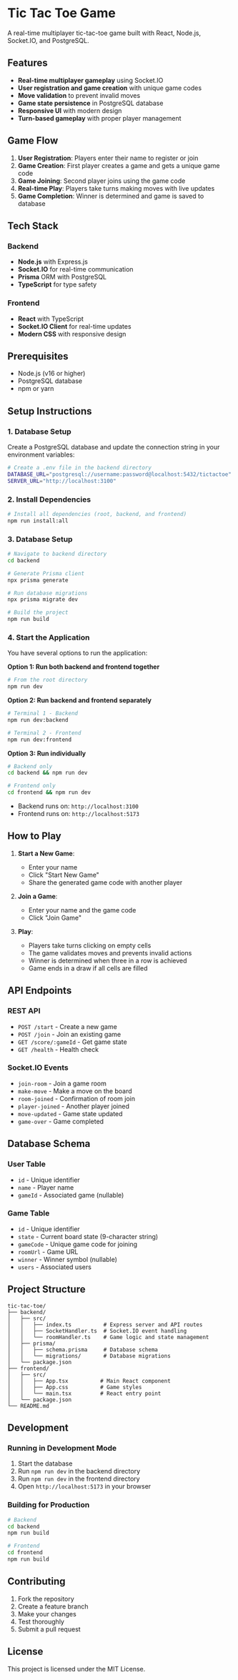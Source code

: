 # Tic Tac Toe Game

A real-time multiplayer tic-tac-toe game built with React, Node.js, Socket.IO, and PostgreSQL.

## Features

- **Real-time multiplayer gameplay** using Socket.IO
- **User registration and game creation** with unique game codes
- **Move validation** to prevent invalid moves
- **Game state persistence** in PostgreSQL database
- **Responsive UI** with modern design
- **Turn-based gameplay** with proper player management

## Game Flow

1. **User Registration**: Players enter their name to register or join
2. **Game Creation**: First player creates a game and gets a unique game code
3. **Game Joining**: Second player joins using the game code
4. **Real-time Play**: Players take turns making moves with live updates
5. **Game Completion**: Winner is determined and game is saved to database

## Tech Stack

### Backend
- **Node.js** with Express.js
- **Socket.IO** for real-time communication
- **Prisma** ORM with PostgreSQL
- **TypeScript** for type safety

### Frontend
- **React** with TypeScript
- **Socket.IO Client** for real-time updates
- **Modern CSS** with responsive design

## Prerequisites

- Node.js (v16 or higher)
- PostgreSQL database
- npm or yarn

## Setup Instructions

### 1. Database Setup

Create a PostgreSQL database and update the connection string in your environment variables:

```bash
# Create a .env file in the backend directory
DATABASE_URL="postgresql://username:password@localhost:5432/tictactoe"
SERVER_URL="http://localhost:3100"
```

### 2. Install Dependencies

```bash
# Install all dependencies (root, backend, and frontend)
npm run install:all
```

### 3. Database Setup

```bash
# Navigate to backend directory
cd backend

# Generate Prisma client
npx prisma generate

# Run database migrations
npx prisma migrate dev

# Build the project
npm run build
```

### 4. Start the Application

You have several options to run the application:

**Option 1: Run both backend and frontend together**
```bash
# From the root directory
npm run dev
```

**Option 2: Run backend and frontend separately**
```bash
# Terminal 1 - Backend
npm run dev:backend

# Terminal 2 - Frontend  
npm run dev:frontend
```

**Option 3: Run individually**
```bash
# Backend only
cd backend && npm run dev

# Frontend only
cd frontend && npm run dev
```

- Backend runs on: `http://localhost:3100`
- Frontend runs on: `http://localhost:5173`

## How to Play

1. **Start a New Game**:
   - Enter your name
   - Click "Start New Game"
   - Share the generated game code with another player

2. **Join a Game**:
   - Enter your name and the game code
   - Click "Join Game"

3. **Play**:
   - Players take turns clicking on empty cells
   - The game validates moves and prevents invalid actions
   - Winner is determined when three in a row is achieved
   - Game ends in a draw if all cells are filled

## API Endpoints

### REST API
- `POST /start` - Create a new game
- `POST /join` - Join an existing game
- `GET /score/:gameId` - Get game state
- `GET /health` - Health check

### Socket.IO Events
- `join-room` - Join a game room
- `make-move` - Make a move on the board
- `room-joined` - Confirmation of room join
- `player-joined` - Another player joined
- `move-updated` - Game state updated
- `game-over` - Game completed

## Database Schema

### User Table
- `id` - Unique identifier
- `name` - Player name
- `gameId` - Associated game (nullable)

### Game Table
- `id` - Unique identifier
- `state` - Current board state (9-character string)
- `gameCode` - Unique game code for joining
- `roomUrl` - Game URL
- `winner` - Winner symbol (nullable)
- `users` - Associated users

## Project Structure

```
tic-tac-toe/
├── backend/
│   ├── src/
│   │   ├── index.ts          # Express server and API routes
│   │   ├── SocketHandler.ts  # Socket.IO event handling
│   │   └── roomHandler.ts    # Game logic and state management
│   ├── prisma/
│   │   ├── schema.prisma     # Database schema
│   │   └── migrations/       # Database migrations
│   └── package.json
├── frontend/
│   ├── src/
│   │   ├── App.tsx          # Main React component
│   │   ├── App.css          # Game styles
│   │   └── main.tsx         # React entry point
│   └── package.json
└── README.md
```

## Development

### Running in Development Mode

1. Start the database
2. Run `npm run dev` in the backend directory
3. Run `npm run dev` in the frontend directory
4. Open `http://localhost:5173` in your browser

### Building for Production

```bash
# Backend
cd backend
npm run build

# Frontend
cd frontend
npm run build
```

## Contributing

1. Fork the repository
2. Create a feature branch
3. Make your changes
4. Test thoroughly
5. Submit a pull request

## License

This project is licensed under the MIT License.